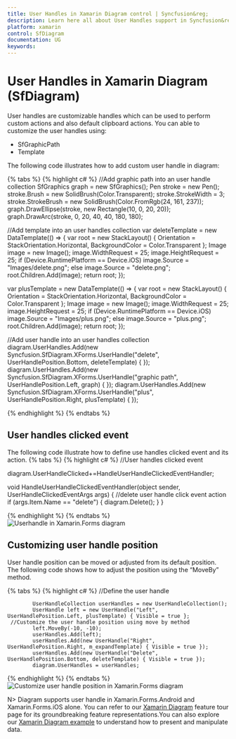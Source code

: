 ```yaml
---
title: User Handles in Xamarin Diagram control | Syncfusion&reg;
description: Learn here all about User Handles support in Syncfusion&reg; Xamarin Diagram (SfDiagram) control and more.
platform: xamarin
control: SfDiagram
documentation: UG
keywords: 
---
```

# User Handles in Xamarin Diagram (SfDiagram)

User handles are customizable handles which can be used to perform custom actions and also default clipboard actions. You can able to customize the user handles using:
* SfGraphicPath
* Template

The following code illustrates how to add custom user handle in diagram:

{% tabs %}
{% highlight c# %}
//Add graphic path into an user handle collection
SfGraphics graph = new SfGraphics();
Pen stroke = new Pen();
stroke.Brush = new SolidBrush(Color.Transparent);
stroke.StrokeWidth = 3;
stroke.StrokeBrush = new SolidBrush(Color.FromRgb(24, 161, 237));
graph.DrawEllipse(stroke, new Rectangle(10, 0, 20, 20));
graph.DrawArc(stroke, 0, 20, 40, 40, 180, 180);

//Add template into an user handles collection
var deleteTemplate = new DataTemplate(() =>
{
  var root = new StackLayout()
  {
   Orientation = StackOrientation.Horizontal,
   BackgroundColor = Color.Transparent
  };
Image image = new Image();
image.WidthRequest = 25;
image.HeightRequest = 25;
if (Device.RuntimePlatform == Device.iOS)
image.Source = "Images/delete.png";
else 
image.Source = "delete.png";
root.Children.Add(image);
return root;
});

var plusTemplate = new DataTemplate(() =>
{
  var root = new StackLayout()
  {
   Orientation = StackOrientation.Horizontal,
   BackgroundColor = Color.Transparent
  };
Image image = new Image();
image.WidthRequest = 25;
image.HeightRequest = 25;
if (Device.RuntimePlatform == Device.iOS)
image.Source = "Images/plus.png";
else 
image.Source = "plus.png";
root.Children.Add(image);
return root;
});

//Add user handle into an user handles collection 
diagram.UserHandles.Add(new Syncfusion.SfDiagram.XForms.UserHandle("delete", UserHandlePosition.Bottom, deleteTemplate) { });
diagram.UserHandles.Add(new Syncfusion.SfDiagram.XForms.UserHandle("graphic path", UserHandlePosition.Left, graph) { });
diagram.UserHandles.Add(new Syncfusion.SfDiagram.XForms.UserHandle("plus", UserHandlePosition.Right, plusTemplate) { });

{% endhighlight %}
{% endtabs %}

## User handles clicked event
The following code illustrate how to define use handles clicked event and its action.
{% tabs %}
{% highlight c# %}
//User handles clicked event

diagram.UserHandleClicked+=HandleUserHandleClickedEventHandler;

void HandleUserHandleClickedEventHandler(object sender, UserHandleClickedEventArgs args)
{
     //delete user handle click event action
     if (args.Item.Name == "delete")
     {
         diagram.Delete();
     }
}

{% endhighlight %}
{% endtabs %}
![Userhandle in Xamarin.Forms diagram](Userhandles_images/Userhandles_img1.jpeg)

## Customizing user handle position
User handle position can be moved or adjusted from its default position. The following code shows how to adjust the position using the “MoveBy” method.

{% tabs %}
{% highlight c# %}
     //Define the user handle 

            UserHandleCollection userHandles = new UserHandleCollection();
            UserHandle left = new UserHandle("Left", UserHandlePosition.Left, plusTemplate) { Visible = true };
     //Customize the user handle position using move by method
            left.MoveBy(-10, -10);
            userHandles.Add(left);
            userHandles.Add(new UserHandle("Right", UserHandlePosition.Right, m_expandTemplate) { Visible = true });
            userHandles.Add(new UserHandle("Delete", UserHandlePosition.Bottom, deleteTemplate) { Visible = true });
            diagram.UserHandles = userHandles;
{% endhighlight %}
{% endtabs %}
![Customize user handle position in Xamarin.Forms diagram](Userhandles_images/Userhandles_img2.jpeg)

N> Diagram supports user handle in Xamarin.Forms.Android and Xamarin.Forms.iOS alone. You can refer to our [Xamarin Diagram](https://www.syncfusion.com/xamarin-ui-controls/xamarin-diagram) feature tour page for its groundbreaking feature representations.You can also explore our [Xamarin Diagram example](https://github.com/syncfusion/xamarin-demos/tree/master/Forms/Diagram) to understand how to present and manipulate data.